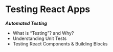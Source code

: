 # Testing React Apps
***Automated Testing***

- What is “Testing”? and Why?
- Understanding Unit Tests
- Testing React Components & Building Blocks
